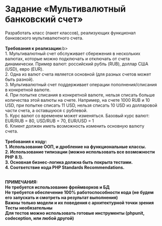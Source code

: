 <h1>Задание «Мультивалютный банковский счет»</h1>
Разработать класс (пакет классов), реализующих функционал банковского
мультивалютного счета.<br><br>
<b>Требования к реализации:</b>b><br>
1. Мультивалютный счет обслуживает сбережения в нескольких валютах, которые
можно подключать и отключать от счета динамически. Пример валют:
российский рубль (RUB), доллар США (USD), евро (EUR).<br>
2. Одна из валют счета является основной (для разных счетов может быть
разной).<br>
3. Мультивалютный счет поддерживает операции пополнения/списания в
конкретной валюте.<br>
4. При попытке списания в конкретной валюте, нельзя списать больше количества
этой валюты на счете. Например, на счете 1000 RUB и 10 USD, при попытке
списать 11 USD, нельзя списать 10 USD из долларовой части счета, а
оставшуюся с рублевой.<br>
5. Курс валют со временем может изменяться. Базовый курс валют: EUR/RUB =
80, USD/RUB = 70, EUR/USD = 1<br>
6. Клиент должен иметь возможность изменить основную валюту счета.<br><br>
<b>Требования к коду:<b/><br>
1. Использование ООП, и дробление на функциональные классы.<br>
2. Использование типизации (можно использовать все возможности PHP 8.1).<br>
3. Основная бизнес-логика должна быть покрыта тестами.<br>
4. Соответствие кода PHP Standards Recommendations.<br><br>

<b>ПРИМЕЧАНИЯ:</b><br>
Не требуется использование фреймворков и БД<br>
Не требуется обеспечение 100% работоспособности кода (не будем его запускать и смотреть на результат выполнения)<br>
Важны только модели и их поведения с архитектурной точки зрения<br>
Тесты необязательны<br>
Для тестов можно использовать готовые инструменты (phpunit, codeception, или любой другой)<br>
